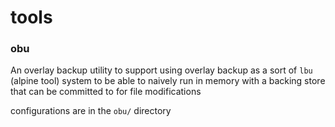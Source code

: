 tools
===

###  obu

An overlay backup utility to support using overlay backup as a sort of `lbu`
(alpine tool) system to be able to naively run in memory with a backing store
that can be committed to for file modifications

configurations are in the `obu/` directory

